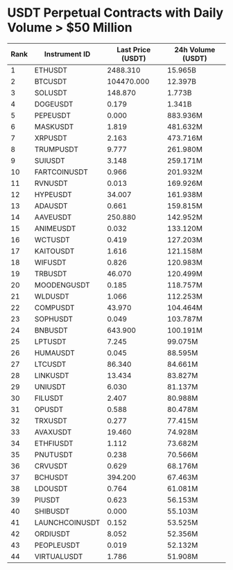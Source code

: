 # USDT Perpetual Contracts with Daily Volume > $50 Million

| Rank | Instrument ID | Last Price (USDT) | 24h Volume (USDT) |
|------|---------------|-------------------|-------------------|
| 1 | ETHUSDT | 2488.310 | 15.965B |
| 2 | BTCUSDT | 104470.000 | 12.397B |
| 3 | SOLUSDT | 148.870 | 1.773B |
| 4 | DOGEUSDT | 0.179 | 1.341B |
| 5 | PEPEUSDT | 0.000 | 883.936M |
| 6 | MASKUSDT | 1.819 | 481.632M |
| 7 | XRPUSDT | 2.163 | 473.716M |
| 8 | TRUMPUSDT | 9.777 | 261.980M |
| 9 | SUIUSDT | 3.148 | 259.171M |
| 10 | FARTCOINUSDT | 0.966 | 201.932M |
| 11 | RVNUSDT | 0.013 | 169.926M |
| 12 | HYPEUSDT | 34.007 | 161.938M |
| 13 | ADAUSDT | 0.661 | 159.815M |
| 14 | AAVEUSDT | 250.880 | 142.952M |
| 15 | ANIMEUSDT | 0.032 | 133.120M |
| 16 | WCTUSDT | 0.419 | 127.203M |
| 17 | KAITOUSDT | 1.616 | 121.158M |
| 18 | WIFUSDT | 0.826 | 120.983M |
| 19 | TRBUSDT | 46.070 | 120.499M |
| 20 | MOODENGUSDT | 0.185 | 118.757M |
| 21 | WLDUSDT | 1.066 | 112.253M |
| 22 | COMPUSDT | 43.970 | 104.464M |
| 23 | SOPHUSDT | 0.049 | 103.787M |
| 24 | BNBUSDT | 643.900 | 100.191M |
| 25 | LPTUSDT | 7.245 | 99.075M |
| 26 | HUMAUSDT | 0.045 | 88.595M |
| 27 | LTCUSDT | 86.340 | 84.661M |
| 28 | LINKUSDT | 13.434 | 83.827M |
| 29 | UNIUSDT | 6.030 | 81.137M |
| 30 | FILUSDT | 2.407 | 80.988M |
| 31 | OPUSDT | 0.588 | 80.478M |
| 32 | TRXUSDT | 0.277 | 77.415M |
| 33 | AVAXUSDT | 19.460 | 74.928M |
| 34 | ETHFIUSDT | 1.112 | 73.682M |
| 35 | PNUTUSDT | 0.238 | 70.566M |
| 36 | CRVUSDT | 0.629 | 68.176M |
| 37 | BCHUSDT | 394.200 | 67.463M |
| 38 | LDOUSDT | 0.764 | 61.081M |
| 39 | PIUSDT | 0.623 | 56.153M |
| 40 | SHIBUSDT | 0.000 | 55.103M |
| 41 | LAUNCHCOINUSDT | 0.152 | 53.525M |
| 42 | ORDIUSDT | 8.052 | 52.356M |
| 43 | PEOPLEUSDT | 0.019 | 52.132M |
| 44 | VIRTUALUSDT | 1.786 | 51.908M |
